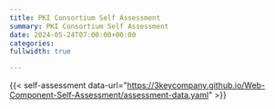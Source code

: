 ```yaml
---
title: PKI Consortium Self Assessment 
summary: PKI Consortium Self Assessment 
date: 2024-05-24T07:00:00+00:00
categories:
fullwidth: true

---
```


{{< self-assessment data-url="https://3keycompany.github.io/Web-Component-Self-Assessment/assessment-data.yaml" >}}

